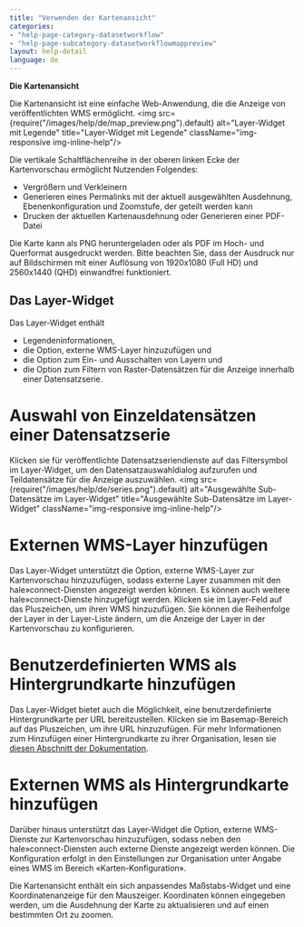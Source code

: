 ```yaml
---
title: "Verwenden der Kartenansicht"
categories:
- "help-page-category-datasetworkflow"
- "help-page-subcategory-datasetworkflowmappreview"
layout: help-detail
language: de
---
```


**Die Kartenansicht**

Die Kartenansicht ist eine einfache Web-Anwendung, die die Anzeige von veröffentlichten WMS ermöglicht.
<img src={require("/images/help/de/map_preview.png").default} alt="Layer-Widget mit Legende" title="Layer-Widget mit Legende" className="img-responsive img-inline-help"/>

Die vertikale Schaltflächenreihe in der oberen linken Ecke der Kartenvorschau ermöglicht Nutzenden Folgendes:
  * Vergrößern und Verkleinern
  * Generieren eines Permalinks mit der aktuell ausgewählten Ausdehnung, Ebenenkonfiguration und Zoomstufe, der geteilt werden kann
  * Drucken der aktuellen Kartenausdehnung oder Generieren einer PDF-Datei

Die Karte kann als PNG heruntergeladen oder als PDF im Hoch- und Querformat ausgedruckt werden. Bitte beachten Sie, dass der Ausdruck nur auf Bildschirmen mit einer Auflösung von 1920x1080 (Full HD) und 2560x1440 (QHD) einwandfrei funktioniert.

## Das Layer-Widget ##

Das Layer-Widget enthält

  * Legendeninformationen,
  * die Option, externe WMS-Layer hinzuzufügen und
  * die Option zum Ein- und Ausschalten von Layern und
  * die Option zum Filtern von Raster-Datensätzen für die Anzeige innerhalb einer Datensatzserie.

# Auswahl von Einzeldatensätzen einer Datensatzserie #

Klicken sie für veröffentlichte Datensatzseriendienste auf das Filtersymbol im Layer-Widget, um den Datensatzauswahldialog aufzurufen und Teildatensätze für die Anzeige auszuwählen. <img src={require("/images/help/de/series.png").default} alt="Ausgewählte Sub-Datensätze im Layer-Widget" title="Ausgewählte Sub-Datensätze im Layer-Widget" className="img-responsive img-inline-help"/>

# Externen WMS-Layer hinzufügen #

Das Layer-Widget unterstützt die Option, externe WMS-Layer zur Kartenvorschau hinzuzufügen, sodass externe Layer zusammen mit den hale»connect-Diensten angezeigt werden können. Es können auch weitere hale»connect-Dienste hinzugefügt werden. Klicken sie im Layer-Feld auf das Pluszeichen, um ihren WMS hinzuzufügen. Sie können die Reihenfolge der Layer in der Layer-Liste ändern, um die Anzeige der Layer in der Kartenvorschau zu konfigurieren.

# Benutzerdefinierten WMS als Hintergrundkarte hinzufügen #

Das Layer-Widget bietet auch die Möglichkeit, eine benutzerdefinierte Hintergrundkarte per URL bereitzustellen. Klicken sie im Basemap-Bereich auf das Pluszeichen, um ihre URL hinzuzufügen. Für mehr Informationen zum Hinzufügen einer Hintergrundkarte zu ihrer Organisation, lesen sie  [diesen Abschnitt der Dokumentation](../../users-roles-orgs/manage-orgs/2015-03-04-users-add-organisation.md).

# Externen WMS als Hintergrundkarte hinzufügen #

Darüber hinaus unterstützt das Layer-Widget die Option, externe WMS-Dienste zur Kartenvorschau hinzuzufügen, sodass neben den hale»connect-Diensten auch externe Dienste angezeigt werden können. Die Konfiguration erfolgt in den Einstellungen zur Organisation unter Angabe eines WMS im Bereich «Karten-Konfiguration».


Die Kartenansicht enthält ein sich anpassendes Maßstabs-Widget und eine Koordinatenanzeige für den Mauszeiger. Koordinaten können eingegeben werden, um die Ausdehnung der Karte zu aktualisieren und auf einen bestimmten Ort zu zoomen.

